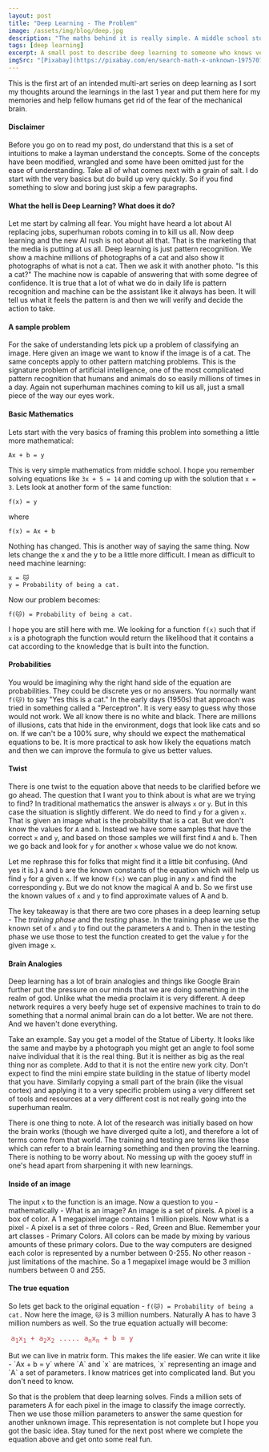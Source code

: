 ```yaml
---
layout: post
title: "Deep Learning - The Problem"
image: /assets/img/blog/deep.jpg
description: "The maths behind it is really simple. A middle school student can get it. Now the implementation details are a whole new story."
tags: [deep learning]
excerpt: A small post to describe deep learning to someone who knows very basic mathematics and .
imgSrc: "[Pixabay](https://pixabay.com/en/search-math-x-unknown-1975707/)"
---
```


This is the first art of an intended multi-art series on deep learning as I sort my thoughts around the learnings in the last 1 year and put them here for my memories and help fellow humans get rid of the fear of the mechanical brain.

#### Disclaimer
Before you go on to read my post, do understand that this is a set of intuitions to make a layman understand the concepts. Some of the concepts have been modified, wrangled and some have been omitted just for the ease of understanding. Take all of what comes next with a grain of salt. I do start with the very basics but do build up very quickly. So if you find something to slow and boring just skip a few paragraphs.

#### What the hell is Deep Learning? What does it do?
Let me start by calming all fear. You might have heard a lot about AI replacing jobs, superhuman robots coming in to kill us all. Now deep learning and the new AI rush is not about all that. That is the marketing that the media is putting at us all. Deep learning is just pattern recognition. We show a machine millions of photographs of a cat and also show it photographs of what is not a cat. Then we ask it with another photo. "Is this a cat?" The machine now is capable of answering that with some degree of confidence. It is true that a lot of what we do in daily life is pattern recognition and machine can be the assistant like it always has been. It will tell us what it feels the pattern is and then we will verify and decide the action to take.

#### A sample problem
For the sake of understanding lets pick up a problem of classifying an image. Here given an image we want to know if the image is of a cat. The same concepts apply to other pattern matching problems. This is the signature problem of artificial intelligence, one of the most complicated pattern recognition that humans and animals do so easily millions of times in a day. Again not superhuman machines coming to kill us all, just a small piece of the way our eyes work.

#### Basic Mathematics
Lets start with the very basics of framing this problem into something a little more mathematical:

```
Ax + b = y
```

This is very simple mathematics from middle school. I hope you remember solving equations like `3x + 5 = 14` and coming up with the solution that `x = 3`. Lets look at another form of the same function:

```
f(x) = y
```
where

```
f(x) = Ax + b
```

Nothing has changed. This is another way of saying the same thing. Now lets change the x and the y to be a little more difficult. I mean as difficult to need machine learning:

```
x = 🐱
y = Probability of being a cat.
```
Now our problem becomes:

```
f(🐱) = Probability of being a cat.
```

I hope you are still here with me. We looking for a function `f(x)` such that if `x` is a photograph the function would return the likelihood that it contains a cat according to the knowledge that is built into the function.

#### Probabilities
You would be imagining why the right hand side of the equation are probabilities. They could be discrete yes or no answers. You normally want `f(🐱)` to say "Yes this is a cat." In the early days (1950s) that approach was tried in something called a "Perceptron". It is very easy to guess why those would not work. We all know there is no white and black. There are millions of illusions, cats that hide in the environment, dogs that look like cats and so on. If we can't be a 100% sure, why should we expect the mathematical equations to be. It is more practical to ask how likely the equations match and then we can improve the formula to give us better values.

#### Twist

There is one twist to the equation above that needs to be clarified before we go ahead. The question that I want you to think about is what are we trying to find? In traditional mathematics the answer is always `x` or `y`. But in this case the situation is slightly different. We do need to find `y` for a given `x`. That is given an image what is the probability that is a cat. But we don't know the values for `A` and `b`. Instead we have some samples that have the correct `x` and `y`, and based on those samples we will first find `A` and `b`. Then we go back and look for `y` for another `x` whose value we do not know.

Let me rephrase this for folks that might find it a little bit confusing. (And yes it is.) `A` and `b` are the known constants of the equation which will help us find `y` for a given `x`. If we know `f(x)` we can plug in any `x` and find the corresponding `y`. But we do not know the magical A and b. So we first use the known values of `x` and `y` to find approximate values of A and b.

The key takeaway is that there are two core phases in a deep learning setup - The *training phase* and the *testing* phase. In the training phase we use the known set of `x` and `y` to find out the parameters `A` and `b`. Then in the testing phase we use those to test the function created to get the value `y` for the given image `x`.

#### Brain Analogies

Deep learning has a lot of brain analogies and things like Google Brain further put the pressure on our minds that we are doing something in the realm of god. Unlike what the media proclaim it is very different. A deep network requires a very beefy huge set of expensive machines to train to do something that a normal animal brain can do a lot better. We are not there. And we haven't done everything.

Take an example. Say you get a model of the Statue of Liberty. It looks like the same and maybe by a photograph you might get an angle to fool some naive individual that it is the real thing. But it is neither as big as the real thing nor as complete. Add to that it is not the entire new york city. Don't expect to find the mini empire state building in the statue of liberty model that you have. Similarly copying a small part of the brain (like the visual cortex) and applying it to a very specific problem using a very different set of tools and resources at a very different cost is not really going into the superhuman realm.

There is one thing to note. A lot of the research was initially based on how the brain works (though we have diverged quite a lot), and therefore a lot of terms come from that world. The training and testing are terms like these which can refer to a brain learning something and then proving the learning. There is nothing to be worry about. No messing up with the gooey stuff in one's head apart from sharpening it with new learnings.

#### Inside of an image

The input `x` to the function is an image. Now a question to you - mathematically - What is an image? An image is a set of pixels. A pixel is a box of color. A 1 megapixel image contains 1 million pixels. Now what is a pixel - A pixel is a set of three colors - Red, Green and Blue. Remember your art classes - Primary Colors. All colors can be made by mixing by various amounts of these primary colors. Due to the way computers are designed each color is represented by a number between 0-255. No other reason - just limitations of the machine. So a 1 megapixel image would be 3 million numbers between 0 and 255.

#### The true equation
So lets get back to the original equation - `f(🐱) = Probability of being a cat.` Now here the image, `🐱` is 3 million numbers. Naturally A has to have 3 million numbers as well. So the true equation actually will become:
<div class="highlighter-rouge">
<pre class="highlight" style="color:#bd4147; padding-left: 5px">
a<sub>1</sub>x<sub>1</sub> + a<sub>2</sub>x<sub>2</sub> ..... a<sub>n</sub>x<sub>n</sub> + b = y
</pre>
</div>
But we can live in matrix form. This makes the life easier. We can write it like - `Ax + b = y` where `A` and `x` are matrices, `x` representing an image and `A` a set of parameters. I know matrices get into complicated land. But you don't need to know.

So that is the problem that deep learning solves. Finds a million sets of parameters A for each pixel in the image to classify the image correctly. Then we use those million parameters to answer the same question for another unknown image. This representation is not complete but I hope you got the basic idea. Stay tuned for the next post where we complete the equation above and get onto some real fun.
